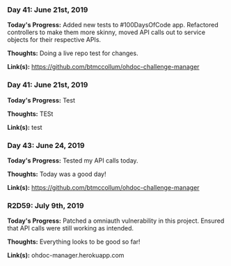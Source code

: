 
### Day 41: June 21st, 2019

 **Today's Progress:** Added new tests to #100DaysOfCode app. Refactored controllers to make them more skinny, moved API calls out to service objects for their respective APIs.

 **Thoughts:** Doing a live repo test for changes.

 **Link(s):** https://github.com/btmccollum/ohdoc-challenge-manager
 
 
### Day 41: June 21st, 2019

 **Today's Progress:** Test

 **Thoughts:** TESt

 **Link(s):** test
 ### Day 43: June 24, 2019

 **Today's Progress:** Tested my API calls today.

 **Thoughts:** Today was a good day!

 **Link(s):** https://github.com/btmccollum/ohdoc-challenge-manager
 ### R2D59: July 9th, 2019

 **Today's Progress:** Patched a omniauth vulnerability in this project. Ensured that API calls were still working as intended.

 **Thoughts:** Everything looks to be good so far! 

 **Link(s):** ohdoc-manager.herokuapp.com
 